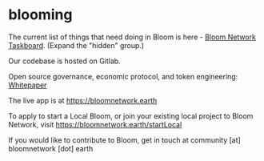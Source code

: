 # blooming

The current list of things that need doing in Bloom is here - [Bloom Network Taskboard](https://bloom-open-taskboard.notion.site/7e807c4258384f208c9f274ad89e54d2?v=678c717165874438a9d73977b2609b08). (Expand the "hidden" group.)

Our codebase is hosted on Gitlab.

Open source governance, economic protocol, and token engineering: [Whitepaper](https://drive.google.com/file/d/1xZFoS7EHlmPfnAKAOHdbK0FTHBMSrItO/view?usp=sharing)

The live app is at https://bloomnetwork.earth

To apply to start a Local Bloom, or join your existing local project to Bloom Network, visit https://bloomnetwork.earth/startLocal

If you would like to contribute to Bloom, get in touch at community [at] bloomnetwork [dot] earth
